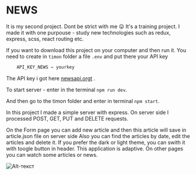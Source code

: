 # NEWS
It is my second project. Dont be strict with me :stuck_out_tongue: It's a training project. I made it with one purpouse - study new technologies such as redux, express, scss, react routing etc. 

If you want to download this project on your computer and then run it. You need to create in `timon` folder a file `.env` and put there your API key  

```javascript
    API_KEY_NEWS = yourkey
```
The API key i got here [newsapi.orgt](https://newsapi.org/) .

To start server - enter in the terminal `npm run dev`. 

And then go to the timon folder and enter in terminal `npm start`.

In this project I made a simple server with express. On server side I processed POST, GET, PUT and DELETE requests.

On the Form page you can add new article and then this article will save in article.json file on server side Also you can find the articles by date, edit the articles and delete it. If you prefer the dark or light theme, you can swith it with toogle button in header. This application is adaptive. On other pages you can watch some articles or news.


![Alt-текст](https://sun9-15.userapi.com/impg/eA1IzDfIjhn4MgJPNRkKLrBNLYSb0eQTIbHoMg/G5Vjt8keRgQ.jpg?size=1366x768&quality=96&sign=886eddcbf61c3ac74912d2df2cc792da&type=album "main")
